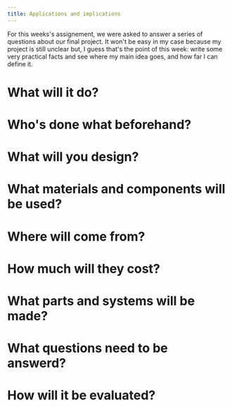 ```yaml
---
title: Applications and implications
---
```



For this weeks's assignement, we were asked to answer a series of questions about our final project. It won't be easy in my case because my project is still unclear but, I guess that's the point of this week: write some very practical facts and see where my main idea goes, and how far I can define it.

# What will it do?

# Who's done what beforehand?

# What will you design?

# What materials and components will be used?

# Where will come from?

# How much will they cost?

# What parts and systems will be made?

# What questions need to be answerd?

# How will it be evaluated?




